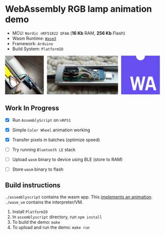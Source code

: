 # WebAssembly RGB lamp animation demo

- MCU: `Nordic nRF51822 QFAA` (**16 Kb** RAM, **256 Kb** Flash)
- Wasm Runtime: [`Wasm3`](https://github.com/wasm3/wasm3)
- Framework: `Arduino`
- Build System: `PlatformIO`

![demo](/extra/photos.jpg)

## Work In Progress

- [x] Run `AssemblyScript` on `nRF51`
- [x] Simple `Color Wheel` animation working
- [x] Transfer pixels in batches (optimize speed)
- [ ] Try running `Bluetooth LE` stack
- [ ] Upload `wasm` binary to device using BLE (store to RAM)
- [ ] Store `wasm` binary to flash


## Build instructions

`./assemblyscript` contains the wasm app. This [implements an animation](/assemblyscript/app.ts).  
`./wasm_vm` contains the interpreter/VM.  

1. Install `PlatformIO`
2. In `assemblyscript` directory, run `npm install`
3. To build the demo: `make`
4. To upload and run the demo: `make run`
